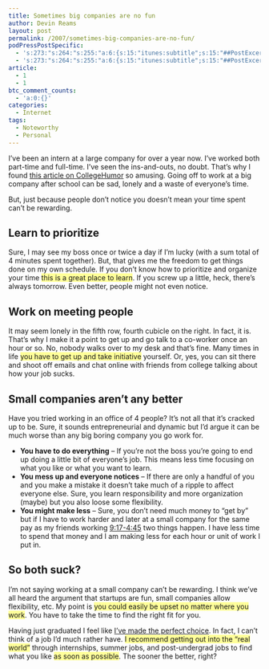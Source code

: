 ```yaml
---
title: Sometimes big companies are no fun
author: Devin Reams
layout: post
permalink: /2007/sometimes-big-companies-are-no-fun/
podPressPostSpecific:
  - 's:273:"s:264:"s:255:"a:6:{s:15:"itunes:subtitle";s:15:"##PostExcerpt##";s:14:"itunes:summary";s:15:"##PostExcerpt##";s:15:"itunes:keywords";s:17:"##WordPressCats##";s:13:"itunes:author";s:10:"##Global##";s:15:"itunes:explicit";s:7:"Default";s:12:"itunes:block";s:7:"Default";}";";";'
  - 's:273:"s:264:"s:255:"a:6:{s:15:"itunes:subtitle";s:15:"##PostExcerpt##";s:14:"itunes:summary";s:15:"##PostExcerpt##";s:15:"itunes:keywords";s:17:"##WordPressCats##";s:13:"itunes:author";s:10:"##Global##";s:15:"itunes:explicit";s:7:"Default";s:12:"itunes:block";s:7:"Default";}";";";'
article:
  - 1
  - 1
btc_comment_counts:
  - 'a:0:{}'
categories:
  - Internet
tags:
  - Noteworthy
  - Personal
---
```

I&#8217;ve been an intern at a large company for over a year now. I&#8217;ve worked both part-time and full-time. I&#8217;ve seen the ins-and-outs, no doubt. That&#8217;s why I found [this article on CollegeHumor][1] so amusing. Going off to work at a big company after school can be sad, lonely and a waste of everyone&#8217;s time.

<!--more-->

But, just because people don&#8217;t notice you doesn&#8217;t mean your time spent can&#8217;t be rewarding.

## Learn to prioritize

Sure, I may see my boss once or twice a day if I&#8217;m lucky (with a sum total of 4 minutes spent together). But, that gives me the freedom to get things done on my own schedule. If you don&#8217;t know how to prioritize and organize your time <span style="background-color:#ffff99">this is a great place to learn</span>. If you screw up a little, heck, there&#8217;s always tomorrow. Even better, people might not even notice.

## Work on meeting people

It may seem lonely in the fifth row, fourth cubicle on the right. In fact, it is. That&#8217;s why I make it a point to get up and go talk to a co-worker once an hour or so. No, nobody walks over to my desk and that&#8217;s fine. Many times in life <span style="background-color:#ffff99">you have to get up and take initiative</span> yourself. Or, yes, you can sit there and shoot off emails and chat online with friends from college talking about how your job sucks.

## Small companies aren&#8217;t any better

Have you tried working in an office of 4 people? It&#8217;s not all that it&#8217;s cracked up to be. Sure, it sounds entrepreneurial and dynamic but I&#8217;d argue it can be much worse than any big boring company you go work for.

*   **You have to do everything** &#8211; If you&#8217;re not the boss you&#8217;re going to end up doing a little bit of everyone&#8217;s job. This means less time focusing on what you like or what you want to learn.
*   **You mess up and everyone notices** &#8211; If there are only a handful of you and you make a mistake it doesn&#8217;t take much of a ripple to affect everyone else. Sure, you learn responsibility and more organization (maybe) but you also loose some flexibility.
*   **You might make less** &#8211; Sure, you don&#8217;t need much money to &#8220;get by&#8221; but if I have to work harder and later at a small company for the same pay as my friends working [9:17-4:45][1] two things happen. I have less time to spend that money and I am making less for each hour or unit of work I put in.

## So both suck?

I&#8217;m not saying working at a small company can&#8217;t be rewarding. I think we&#8217;ve all heard the argument that startups are fun, small companies allow flexibility, etc. My point is <span style="background-color:#ffff99">you could easily be upset no matter where you work</span>. You have to take the time to find the right fit for you.

Having just graduated I feel like [I&#8217;ve made the perfect choice][2]. In fact, I can&#8217;t think of a job I&#8217;d much rather have. <span style="background-color:#ffff99">I recommend getting out into the &#8220;real world&#8221;</span> through internships, summer jobs, and post-undergrad jobs to find what you like <span style="background-color:#ffff99">as soon as possible</span>. The sooner the better, right?

 [1]: http://www.collegehumor.com/article:1730516
 [2]: http://employeeevolution.com/2007/04/20/guest-post-making-my-first-post-college-career-decision/